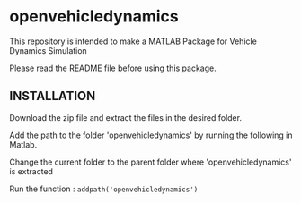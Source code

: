 # openvehicledynamics
This repository is intended to make a MATLAB Package for Vehicle Dynamics Simulation

Please read the README file before using this package.

## INSTALLATION
Download the zip file and extract the files in the desired folder.

Add the path to the folder 'openvehicledynamics' by running the following in Matlab.

Change the current folder to the parent folder where 'openvehicledynamics' is extracted
    
Run the function : ``` addpath('openvehicledynamics') ```
